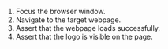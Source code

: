 1. Focus the browser window.
2. Navigate to the target webpage.
3. Assert that the webpage loads successfully.
4. Assert that the logo is visible on the page.